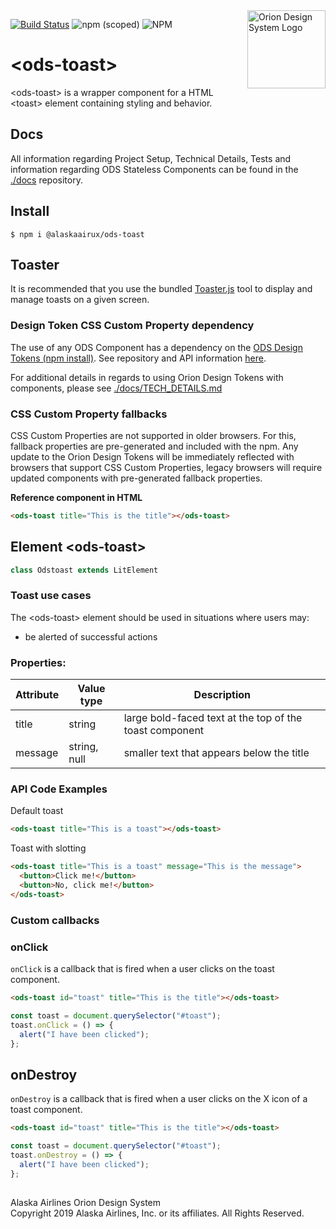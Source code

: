 <img src="https://resource.alaskaair.net/-/media/2C1969F8FB244C919205CD48429C13AC" alt="Orion Design System Logo" title="Be the change you want to see" width="125" align="right" />

[![Build Status](https://travis-ci.org/AlaskaAirlines/OrionStatelessComponents__ods-toast.svg?branch=master)](https://travis-ci.org/AlaskaAirlines/OrionStatelessComponents__ods-toast)
![npm (scoped)](https://img.shields.io/npm/v/@alaskaairux/ods-toast.svg?color=orange)
![NPM](https://img.shields.io/npm/l/@alaskaairux/ods-toast.svg?color=blue)

# \<ods-toast>

\<ods-toast> is a wrapper component for a HTML \<toast> element containing styling and behavior.

## Docs

All information regarding Project Setup, Technical Details, Tests and information regarding ODS Stateless Components can be found in the [./docs](https://github.com/AlaskaAirlines/OrionStatelessComponents__docs/tree/master/docs) repository.

## Install

```shell
$ npm i @alaskaairux/ods-toast
```

## Toaster

It is recommended that you use the bundled [Toaster.js](docs/Toaster.md) tool to display and manage toasts on a given screen.

### Design Token CSS Custom Property dependency

The use of any ODS Component has a dependency on the [ODS Design Tokens (npm install)](https://www.npmjs.com/package/@alaskaairux/orion-design-tokens). See repository and API information [here](https://github.com/AlaskaAirlines/OrionDesignTokens).

For additional details in regards to using Orion Design Tokens with components, please see [./docs/TECH_DETAILS.md](https://github.com/AlaskaAirlines/OrionStatelessComponents__docs/blob/master/docs/TECH_DETAILS.md)

### CSS Custom Property fallbacks

CSS Custom Properties are not supported in older browsers. For this, fallback properties are pre-generated and included with the npm. Any update to the Orion Design Tokens will be immediately reflected with browsers that support CSS Custom Properties, legacy browsers will require updated components with pre-generated fallback properties.

**Reference component in HTML**

```html
<ods-toast title="This is the title"></ods-toast>
```

## Element \<ods-toast>

```javascript
class Odstoast extends LitElement
```

### Toast use cases

The \<ods-toast> element should be used in situations where users may:

- be alerted of successful actions

### Properties:

| Attribute | Value type   | Description                                             |
| --------- | ------------ | ------------------------------------------------------- |
| title     | string       | large bold-faced text at the top of the toast component |
| message   | string, null | smaller text that appears below the title               |

### API Code Examples

Default toast

```html
<ods-toast title="This is a toast"></ods-toast>
```

Toast with slotting

```html
<ods-toast title="This is a toast" message="This is the message">
  <button>Click me!</button>
  <button>No, click me!</button>
</ods-toast>
```

### Custom callbacks

### onClick

`onClick` is a callback that is fired when a user clicks on the toast component.

```html
<ods-toast id="toast" title="This is the title"></ods-toast>
```

```javascript
const toast = document.querySelector("#toast");
toast.onClick = () => {
  alert("I have been clicked");
};
```

## onDestroy

`onDestroy` is a callback that is fired when a user clicks on the X icon of a toast component.

```html
<ods-toast id="toast" title="This is the title"></ods-toast>
```

```javascript
const toast = document.querySelector("#toast");
toast.onDestroy = () => {
  alert("I have been clicked");
};
```

##

Alaska Airlines Orion Design System<br>
Copyright 2019 Alaska Airlines, Inc. or its affiliates. All Rights Reserved.
